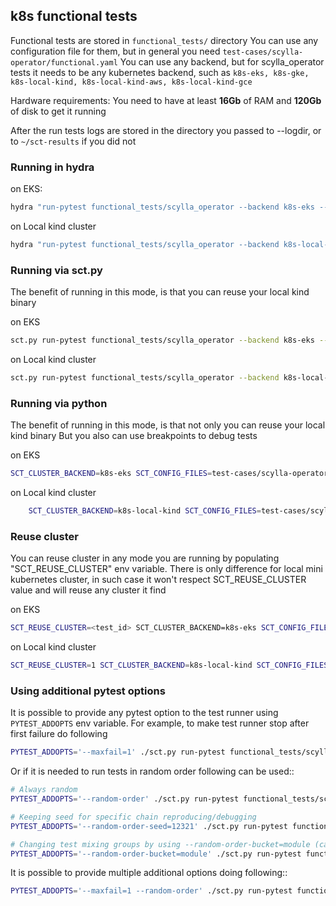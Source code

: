 ## k8s functional tests

Functional tests are stored in ``functional_tests/`` directory
You can use any configuration file for them, but in general you need ``test-cases/scylla-operator/functional.yaml``
You can use any backend, but for scylla_operator tests it needs to be any kubernetes backend,
such as ``k8s-eks, k8s-gke, k8s-local-kind, k8s-local-kind-aws, k8s-local-kind-gce``

Hardware requirements:
    You need to have at least **16Gb** of RAM and **120Gb** of disk to get it running

After the run tests logs are stored in the directory you passed to --logdir, or to ``~/sct-results`` if you did not

### Running in hydra

on EKS:
```bash
hydra "run-pytest functional_tests/scylla_operator --backend k8s-eks --config test-cases/scylla-operator/functional.yaml --logdir='`pwd`'"
```
on Local kind cluster
```bash
hydra "run-pytest functional_tests/scylla_operator --backend k8s-local-kind --config test-cases/scylla-operator/functional.yaml  --logdir='`pwd`'"
```

### Running via sct.py

The benefit of running in this mode, is that you can reuse your local kind binary

on EKS
```bash
sct.py run-pytest functional_tests/scylla_operator --backend k8s-eks --config test-cases/scylla-operator/functional.yaml --logdir="`pwd`"
```

on Local kind cluster
```bash
sct.py run-pytest functional_tests/scylla_operator --backend k8s-local-kind --config test-cases/scylla-operator/functional.yaml --logdir="`pwd`"
```

### Running via python

The benefit of running in this mode, is that not only you can reuse your local kind binary
But you also can use breakpoints to debug tests

on EKS
```bash
SCT_CLUSTER_BACKEND=k8s-eks SCT_CONFIG_FILES=test-cases/scylla-operator/functional.yaml python -m pytest functional_tests/scylla_operator
```

on Local kind cluster
```bash
    SCT_CLUSTER_BACKEND=k8s-local-kind SCT_CONFIG_FILES=test-cases/scylla-operator/functional.yaml python -m pytest functional_tests/scylla_operator
```

### Reuse cluster

You can reuse cluster in any mode you are running by populating "SCT_REUSE_CLUSTER" env variable.
There is only difference for local mini kubernetes cluster, in such case it won't respect SCT_REUSE_CLUSTER value
 and will reuse any cluster it find

on EKS
```bash
SCT_REUSE_CLUSTER=<test_id> SCT_CLUSTER_BACKEND=k8s-eks SCT_CONFIG_FILES=test-cases/scylla-operator/functional.yaml python -m pytest functional_tests/scylla_operator
```

on Local kind cluster

```bash
SCT_REUSE_CLUSTER=1 SCT_CLUSTER_BACKEND=k8s-local-kind SCT_CONFIG_FILES=test-cases/scylla-operator/functional.yaml python -m pytest functional_tests/scylla_operator
```

### Using additional pytest options

It is possible to provide any pytest option to the test runner using `PYTEST_ADDOPTS` env variable.
For example, to make test runner stop after first failure do following
```bash
PYTEST_ADDOPTS='--maxfail=1' ./sct.py run-pytest functional_tests/scylla_operator ...
```

Or if it is needed to run tests in random order following can be used::
```bash
# Always random
PYTEST_ADDOPTS='--random-order' ./sct.py run-pytest functional_tests/scylla_operator ...

# Keeping seed for specific chain reproducing/debugging
PYTEST_ADDOPTS='--random-order-seed=12321' ./sct.py run-pytest functional_tests/scylla_operator ...

# Changing test mixing groups by using --random-order-bucket=module (can also be class, package and global)
PYTEST_ADDOPTS='--random-order-bucket=module' ./sct.py run-pytest functional_tests/scylla_operator ...
```

It is possible to provide multiple additional options doing following::
```bash
PYTEST_ADDOPTS='--maxfail=1 --random-order' ./sct.py run-pytest functional_tests/scylla_operator ...
```
